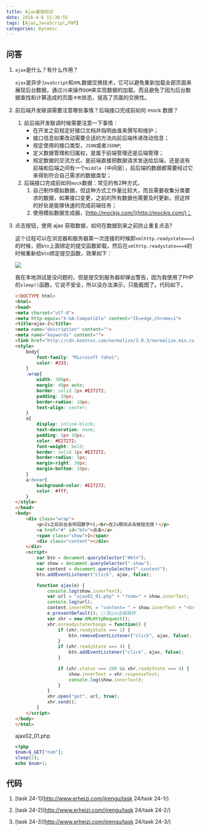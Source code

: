 ```yaml
---
title: Ajax基础知识
date: 2016-4-6 11:30:55
tags: [Ajax,JavaScript,PHP]
categories: Dynamic
---
```


## 问答

1. `ajax`是什么？有什么作用？

     `ajax`是异步`JavaScript`和`XML`数据交换技术，它可以避免重新加载全部页面来展现后台数据，通过`JS`来操作`DOM`来实现数据的加载。而且避免了因为后台数据查找和计算造成的页面`卡死`状态，提高了页面的交换性。

2. 前后端开发联调需要注意哪些事情？后端接口完成前如何 mock 数据？

   1. 前后端开发联调时候需要注意一下事情：
      - 在开发之前规定好接口文档并指明由谁来撰写和维护；
      - 接口信息如果改动需要合适的方法向前后端传递改动信息；
      - 规定使用的接口类型，`JSON`或者`JSONP`;
      - 定义数据管理和归属权，是属于前端管理还是后端管理；
      - 规定数据的交流方式，是前端直接把数据请求发送给后端，还是说有前端和后端之间有一个`middle`（中间层），前后端的数据都需要经过它来得到符合自己需求的数据类型；
   2. 后端接口完成前如何`mock`数据：常见的有2种方式，
      1. 自己制作模拟数据，但这种方式工作量比较大，而且需要收集分类要求的数据，如果接口变更，之前的所有数据也需要及时更新。但这样的好处是能够快速的完成前端任务；
      2. 使用模拟数据生成器，[http://mockjs.com/](http://mockjs.com/)；

3. 点击按钮，使用 ajax 获取数据，如何在数据到来之前防止重复点击?

   这个过程可以在浏览器和服务器第一次连接的时候即`xmlhttp.readystate===1`的时候，把`btn`上面绑定的提交函数卸载，然后在`xmlhttp.readystate===4`的时候重新给`btn`绑定提交函数，效果如下：

   ![](http://wmsj100.github.io/webFile/img/2016/April/0408/01.gif)

   我在本地测试是没问题的，但是提交到服务器却弹出警告，因为我使用了PHP的`sleep()`函数，它说不安全，所以没办法演示，只能截图了。代码如下，

   ```html
   <!DOCTYPE html>
   <html>
   <head>
   <meta charset="utf-8">
   <meta http-equiv="X-UA-Compatible" content="IE=edge,chrome=1">
   <title>ajax-2</title>
   <meta name="description" content="">
   <meta name="keywords" content="">
   <link href="http://cdn.bootcss.com/normalize/3.0.3/normalize.min.css" rel="stylesheet">
   <style>
       body{
           font-family: "Microsoft Yahei";
           color: #333;
       }
       .wrap{
           width: 300px;
           margin: 40px auto;
           border: solid 2px #E27272;
           padding: 10px;
           border-radius: 10px;
           text-align: center;
       }
       a{
           display: inline-block;
           text-decoration: none;
           padding: 5px 10px;
           color: #E27272;
           font-weight: bold;
           border: solid 1px #E27272;
           border-radius: 5px;
           margin-right: 30px;
           margin-bottom: 10px;
       }
       a:hover{
           background-color: #E27272;
           color: #fff;
       }
   </style>
   </head>
   <body>
       <div class="wrap">
           <p>2s之后后台会传回数字+1;<br>在2s期间点击按钮无效！</p>
           <a href="#" id="btn">点击</a>
           <span class="show">1</span>
           <div class="content"></div>
       </div>
       <script>
           var btn = document.querySelector("#btn");
           var show = document.querySelector(".show");
           var content = document.querySelector(".content");
           btn.addEventListener("click", ajax, false);

           function ajax(e) {
               console.log(show.innerText);
               var url = "ajax02_01.php" + "?num=" + show.innerText;
               console.log(url);
               content.innerHTML = "content= " + show.innerText + "<br>url=" + url
               e.preventDefault(); //阻止a连接跳转
               var xhr = new XMLHttpRequest();
               xhr.onreadystatechange = function() {
                   if (xhr.readyState === 1) {
                       btn.removeEventListener("click", ajax, false);
                   }
                   if (xhr.readyState === 4) {
                       btn.addEventListener("click", ajax, false);
                   }

                   if (xhr.status === 200 && xhr.readyState === 4) {
                       show.innerText = xhr.responseText;
                       console.log(show.innerText);
                   }
               }
               xhr.open("get", url, true);
               xhr.send();
           }
       </script>
   </body>
   </html>
   ```

   ajax02_01.php

   ```php
   <?php
   $num=$_GET["num"];
   sleep(2);
   echo $num+1;
   ```

## 代码

1. [task 24-1](http://www.erheizi.com/jirengu/task 24/task 24-1/)

2. [task 24-2](http://www.erheizi.com/jirengu/task 24/task 24-2/)

3. [task 24-3](http://www.erheizi.com/jirengu/task 24/task 24-3/)

   ​

     ​